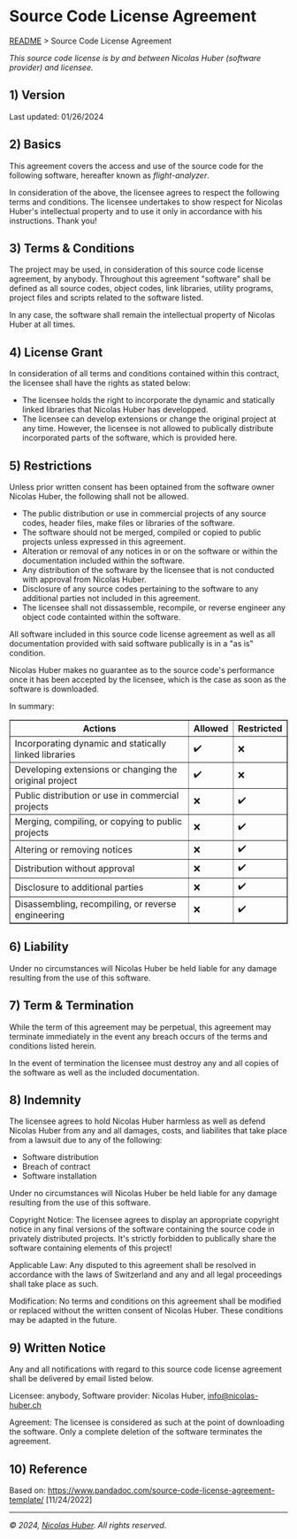 # Source Code License Agreement

[README](/README.md) > Source Code License Agreement

_This source code license is by and between Nicolas Huber (software provider) and licensee._

## 1) Version

Last updated: 01/26/2024

## 2) Basics

This agreement covers the access and use of the source code for the following software, hereafter known as _flight-analyzer_.

In consideration of the above, the licensee agrees to respect the following terms and conditions. The licensee undertakes to show respect for Nicolas Huber's intellectual property and to use it only in accordance with his instructions. Thank you!

## 3) Terms & Conditions

The project may be used, in consideration of this source code license agreement, by anybody. Throughout this agreement "software" shall be defined as all source codes, object codes, link libraries, utility programs, project files and scripts related to the software listed.

In any case, the software shall remain the intellectual property of Nicolas Huber at all times.

## 4) License Grant

In consideration of all terms and conditions contained within this contract, the licensee shall have the rights as stated below:
* The licensee holds the right to incorporate the dynamic and statically linked libraries that Nicolas Huber has developped.
* The licensee can develop extensions or change the original project at any time. However, the licensee is not allowed to publically distribute incorporated parts of the software, which is provided here.

## 5) Restrictions

Unless prior written consent has been optained from the software owner Nicolas Huber, the following shall not be allowed.

* The public distribution or use in commercial projects of any source codes, header files, make files or libraries of the software.
* The software should not be merged, compiled or copied to public projects unless expressed in this agreement.
* Alteration or removal of any notices in or on the software or within the documentation included within the software.
* Any distribution of the software by the licensee that is not conducted with approval from Nicolas Huber.
* Disclosure of any source codes pertaining to the software to any additional parties not included in this agreement.
* The licensee shall not dissassemble, recompile, or reverse engineer any object code containted within the software.

All software included in this source code license agreement as well as all documentation provided with said software publically is in a "as is" condition.

Nicolas Huber makes no guarantee as to the source code's performance once it has been accepted by the licensee, which is the case as soon as the software is downloaded.

In summary:

<table border="1">
  <tr>
    <th>Actions</th>
    <th>Allowed</th>
    <th>Restricted</th>
  </tr>
  <tr>
    <td>Incorporating dynamic and statically linked libraries</td>
    <td>✔️</td>
    <td>❌</td>
  </tr>
  <tr>
    <td>Developing extensions or changing the original project</td>
    <td>✔️</td>
    <td>❌</td>
  </tr>
  <tr>
    <td>Public distribution or use in commercial projects</td>
    <td>❌</td>
    <td>✔️</td>
  </tr>
  <tr>
    <td>Merging, compiling, or copying to public projects</td>
    <td>❌</td>
    <td>✔️</td>
  </tr>
  <tr>
    <td>Altering or removing notices</td>
    <td>❌</td>
    <td>✔️</td>
  </tr>
  <tr>
    <td>Distribution without approval</td>
    <td>❌</td>
    <td>✔️</td>
  </tr>
  <tr>
    <td>Disclosure to additional parties</td>
    <td>❌</td>
    <td>✔️</td>
  </tr>
  <tr>
    <td>Disassembling, recompiling, or reverse engineering</td>
    <td>❌</td>
    <td>✔️</td>
  </tr>
</table>

## 6) Liability

Under no circumstances will Nicolas Huber be held liable for any damage resulting from the use of this software.

## 7) Term & Termination

While the term of this agreement may be perpetual, this agreement may terminate immediately in the event any breach occurs of the terms and conditions listed herein.

In the event of termination the licensee must destroy any and all copies of the software as well as the included documentation.

## 8) Indemnity

The licensee agrees to hold Nicolas Huber harmless as well as defend Nicolas Huber from any and all damages, costs, and liabilites that take place from a lawsuit due to any of the following:

* Software distribution
* Breach of contract
* Software installation

Under no circumstances will Nicolas Huber be held liable for any damage resulting from the use of this software.

Copyright Notice: The licensee agrees to display an appropriate copyright notice in any final versions of the software containing the source code in privately distributed projects. It's strictly forbidden to publically share the software containing elements of this project!

Applicable Law: Any disputed to this agreement shall be resolved in accordance with the laws of Switzerland and any and all legal proceedings shall take place as such.

Modification: No terms and conditions on this agreement shall be modified or replaced without the written consent of Nicolas Huber. These conditions may be adapted in the future.

## 9) Written Notice

Any and all notifications with regard to this source code license agreement shall be delivered by email listed below.

Licensee: anybody, Software provider: Nicolas Huber, info@nicolas-huber.ch

Agreement: The licensee is considered as such at the point of downloading the software. Only a complete deletion of the software terminates the agreement.

## 10) Reference

Based on: https://www.pandadoc.com/source-code-license-agreement-template/ [11/24/2022]

------

_© 2024, [Nicolas Huber](https://nicolas-huber.ch). All rights reserved._